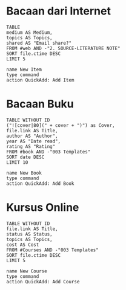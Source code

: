 # Bacaan dari Internet
```dataview
TABLE
medium AS Medium,
topics AS Topics,
shared AS "Email share?"
FROM #web AND -"2. SOURCE-LITERATURE NOTE"
SORT file.ctime DESC
LIMIT 5
```

```button
name New Item
type command
action QuickAdd: Add Item
```

# Bacaan Buku
```dataview
TABLE WITHOUT ID
("![cover|80](" + cover + ")") as Cover,
file.link AS Title,
author AS "Author",
year AS "Date read",
rating AS "Rating"
FROM #book AND -"003 Templates"
SORT date DESC
LIMIT 10
```

```button
name New Book
type command  
action QuickAdd: Add Book
```
# Kursus Online
```dataview
TABLE WITHOUT ID
file.link AS Title,
status AS Status,
topics AS Topics,
cost AS Cost
FROM #Courses AND -"003 Templates"
SORT file.ctime DESC
LIMIT 5
```

```button
name New Course
type command
action QuickAdd: Add Course
```

